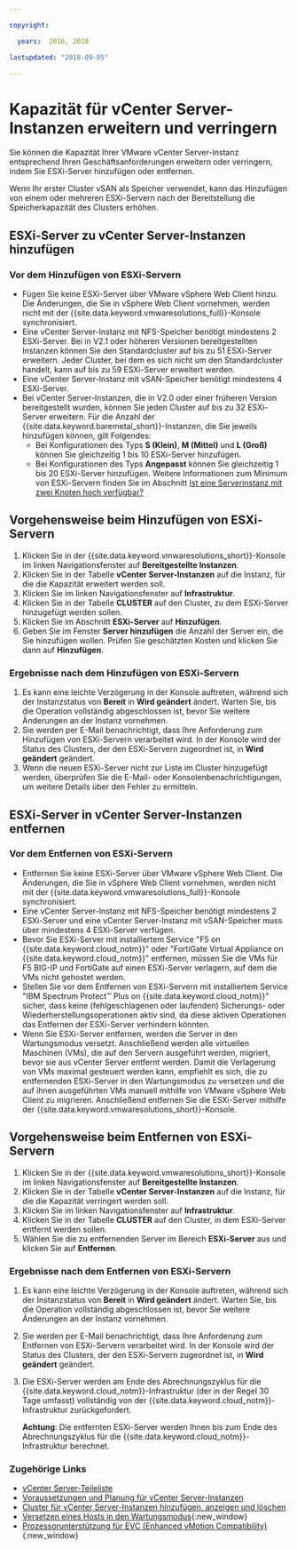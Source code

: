 ```yaml
---

copyright:

  years:  2016, 2018

lastupdated: "2018-09-05"

---
```


# Kapazität für vCenter Server-Instanzen erweitern und verringern

Sie können die Kapazität Ihrer VMware vCenter Server-Instanz entsprechend Ihren Geschäftsanforderungen erweitern oder verringern, indem Sie ESXi-Server hinzufügen oder entfernen.

Wenn Ihr erster Cluster vSAN als Speicher verwendet, kann das Hinzufügen von einem oder mehreren ESXi-Servern nach der Bereitstellung die Speicherkapazität des Clusters erhöhen.

## ESXi-Server zu vCenter Server-Instanzen hinzufügen

### Vor dem Hinzufügen von ESXi-Servern

* Fügen Sie keine ESXi-Server über VMware vSphere Web Client hinzu. Die Änderungen, die Sie in vSphere Web Client vornehmen, werden nicht mit der {{site.data.keyword.vmwaresolutions_full}}-Konsole synchronisiert.
* Eine vCenter Server-Instanz mit NFS-Speicher benötigt mindestens 2 ESXi-Server. Bei in V2.1 oder höheren Versionen bereitgestellten Instanzen können Sie den Standardcluster auf bis zu 51 ESXi-Server erweitern. Jeder Cluster, bei dem es sich nicht um den Standardcluster handelt, kann auf bis zu 59 ESXi-Server erweitert werden.
* Eine vCenter Server-Instanz mit vSAN-Speicher benötigt mindestens 4 ESXi-Server.
* Bei vCenter Server-Instanzen, die in V2.0 oder einer früheren Version bereitgestellt wurden, können Sie jeden Cluster auf bis zu 32 ESXi-Server erweitern. Für die Anzahl der {{site.data.keyword.baremetal_short}}-Instanzen, die Sie jeweils hinzufügen können, gilt Folgendes:
   * Bei Konfigurationen des Typs **S (Klein)**, **M (Mittel)** und **L (Groß)** können Sie gleichzeitig 1 bis 10 ESXi-Server hinzufügen.
   * Bei Konfigurationen des Typs **Angepasst** können Sie gleichzeitig 1 bis 20 ESXi-Server hinzufügen. Weitere Informationen zum Minimum von ESXi-Servern finden Sie im Abschnitt [Ist eine Serverinstanz mit zwei Knoten hoch verfügbar?](../vmonic/faq.html#is-a-two-node-vcenter-server-instance-highly-available-)

## Vorgehensweise beim Hinzufügen von ESXi-Servern

1. Klicken Sie in der {{site.data.keyword.vmwaresolutions_short}}-Konsole im linken Navigationsfenster auf **Bereitgestellte Instanzen**.
2. Klicken Sie in der Tabelle **vCenter Server-Instanzen** auf die Instanz, für die die Kapazität erweitert werden soll.
3. Klicken Sie im linken Navigationsfenster auf **Infrastruktur**.
4. Klicken Sie in der Tabelle **CLUSTER** auf den Cluster, zu dem ESXi-Server hinzugefügt werden sollen.
5. Klicken Sie im Abschnitt **ESXi-Server** auf **Hinzufügen**.
6. Geben Sie im Fenster **Server hinzufügen** die Anzahl der Server ein, die Sie hinzufügen wollen. Prüfen Sie geschätzten Kosten und klicken Sie dann auf **Hinzufügen**.

### Ergebnisse nach dem Hinzufügen von ESXi-Servern

1. Es kann eine leichte Verzögerung in der Konsole auftreten, während sich der Instanzstatus von **Bereit** in **Wird geändert** ändert. Warten Sie, bis die Operation vollständig abgeschlossen ist, bevor Sie weitere Änderungen an der Instanz vornehmen.
2. Sie werden per E-Mail benachrichtigt, dass Ihre Anforderung zum Hinzufügen von ESXi-Servern verarbeitet wird. In der Konsole wird der Status des Clusters, der den ESXi-Servern zugeordnet ist, in **Wird geändert** geändert.
3. Wenn die neuen ESXi-Server nicht zur Liste im Cluster hinzugefügt werden, überprüfen Sie die E-Mail- oder Konsolenbenachrichtigungen, um weitere Details über den Fehler zu ermitteln.

## ESXi-Server in vCenter Server-Instanzen entfernen

### Vor dem Entfernen von ESXi-Servern

* Entfernen Sie keine ESXi-Server über VMware vSphere Web Client. Die Änderungen, die Sie in vSphere Web Client vornehmen, werden nicht mit der {{site.data.keyword.vmwaresolutions_full}}-Konsole synchronisiert.
* Eine vCenter Server-Instanz mit NFS-Speicher benötigt mindestens 2 ESXi-Server und eine vCenter Server-Instanz mit vSAN-Speicher muss über mindestens 4 ESXi-Server verfügen.
* Bevor Sie ESXi-Server mit installiertem Service "F5 on {{site.data.keyword.cloud_notm}}" oder "FortiGate Virtual Appliance on {{site.data.keyword.cloud_notm}}" entfernen, müssen Sie die VMs für F5 BIG-IP und FortiGate auf einen ESXi-Server verlagern, auf dem die VMs nicht gehostet werden.
* Stellen Sie vor dem Entfernen von ESXi-Servern mit installiertem Service "IBM Spectrum Protect&trade; Plus on {{site.data.keyword.cloud_notm}}" sicher, dass keine (fehlgeschlagenen oder laufenden) Sicherungs- oder Wiederherstellungsoperationen aktiv sind, da diese aktiven Operationen das Entfernen der ESXi-Server verhindern könnten.
* Wenn Sie ESXi-Server entfernen, werden die Server in den Wartungsmodus versetzt. Anschließend werden alle virtuellen Maschinen (VMs), die auf den Servern ausgeführt werden, migriert, bevor sie aus vCenter Server entfernt werden. Damit die Verlagerung von VMs maximal gesteuert werden kann, empfiehlt es sich, die zu entfernenden ESXi-Server in den Wartungsmodus zu versetzen und die auf ihnen ausgeführten VMs manuell mithilfe von VMware vSphere Web Client zu migrieren. Anschließend entfernen Sie die ESXi-Server mithilfe der {{site.data.keyword.vmwaresolutions_short}}-Konsole.

## Vorgehensweise beim Entfernen von ESXi-Servern

1. Klicken Sie in der {{site.data.keyword.vmwaresolutions_short}}-Konsole im linken Navigationsfenster auf **Bereitgestellte Instanzen**.
2. Klicken Sie in der Tabelle **vCenter Server-Instanzen** auf die Instanz, für die die Kapazität verringert werden soll.
3. Klicken Sie im linken Navigationsfenster auf **Infrastruktur**.
4. Klicken Sie in der Tabelle **CLUSTER** auf den Cluster, in dem ESXi-Server entfernt werden sollen.
5. Wählen Sie die zu entfernenden Server im Bereich **ESXi-Server** aus und klicken Sie auf **Entfernen**.

### Ergebnisse nach dem Entfernen von ESXi-Servern

1. Es kann eine leichte Verzögerung in der Konsole auftreten, während sich der Instanzstatus von **Bereit** in **Wird geändert** ändert. Warten Sie, bis die Operation vollständig abgeschlossen ist, bevor Sie weitere Änderungen an der Instanz vornehmen.
2. Sie werden per E-Mail benachrichtigt, dass Ihre Anforderung zum Entfernen von ESXi-Servern verarbeitet wird. In der Konsole wird der Status des Clusters, der den ESXi-Servern zugeordnet ist, in **Wird geändert** geändert.
3. Die ESXi-Server werden am Ende des Abrechnungszyklus für die {{site.data.keyword.cloud_notm}}-Infrastruktur (der in der Regel 30 Tage umfasst) vollständig von der {{site.data.keyword.cloud_notm}}-Infrastruktur zurückgefordert.

   **Achtung**: Die entfernten ESXi-Server werden Ihnen bis zum Ende des Abrechnungszyklus für die {{site.data.keyword.cloud_notm}}-Infrastruktur berechnet.

### Zugehörige Links

* [vCenter Server-Teileliste](vc_bom.html)
* [Voraussetzungen und Planung für vCenter Server-Instanzen](vc_planning.html)
* [Cluster für vCenter Server-Instanzen hinzufügen, anzeigen und löschen](vc_addingviewingclusters.html)
* [Versetzen eines Hosts in den Wartungsmodus](http://pubs.vmware.com/vsphere-60/index.jsp?topic=%2Fcom.vmware.vsphere.resmgmt.doc%2FGUID-8F705E83-6788-42D4-93DF-63A2B892367F.html){:new_window}
* [Prozessorunterstützung für EVC (Enhanced vMotion Compatibility)](https://kb.vmware.com/selfservice/microsites/search.do?language=en_US&cmd=displayKC&externalId=1003212){:new_window}
